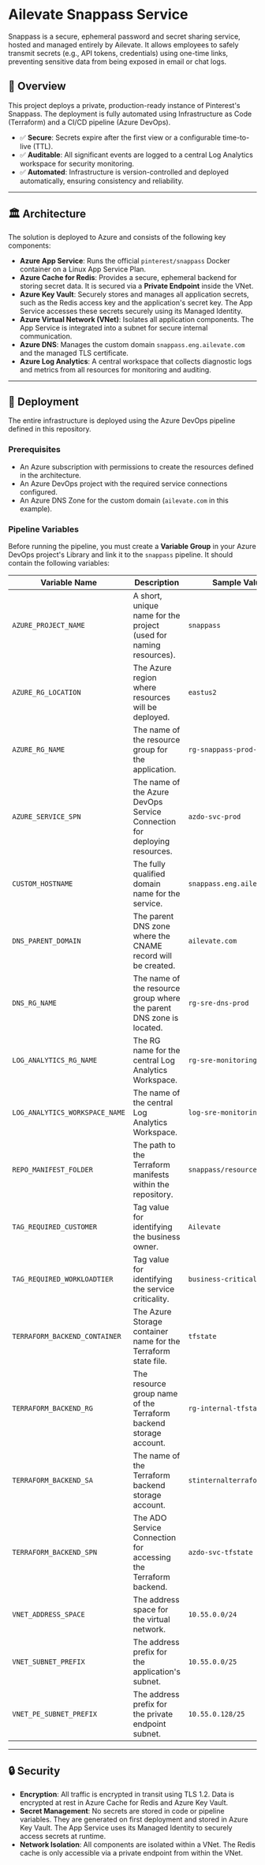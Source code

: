 # Ailevate Snappass Service
Snappass is a secure, ephemeral password and secret sharing service, hosted and managed entirely by Ailevate. It allows employees to safely transmit secrets (e.g., API tokens, credentials) using one-time links, preventing sensitive data from being exposed in email or chat logs.

## 📌 Overview
This project deploys a private, production-ready instance of Pinterest's Snappass. The deployment is fully automated using Infrastructure as Code (Terraform) and a CI/CD pipeline (Azure DevOps).

* ✅ **Secure**: Secrets expire after the first view or a configurable time-to-live (TTL).
* ✅ **Auditable**: All significant events are logged to a central Log Analytics workspace for security monitoring.
* ✅ **Automated**: Infrastructure is version-controlled and deployed automatically, ensuring consistency and reliability.

---
## 🏛️ Architecture
The solution is deployed to Azure and consists of the following key components:
* **Azure App Service**: Runs the official `pinterest/snappass` Docker container on a Linux App Service Plan.
* **Azure Cache for Redis**: Provides a secure, ephemeral backend for storing secret data. It is secured via a **Private Endpoint** inside the VNet.
* **Azure Key Vault**: Securely stores and manages all application secrets, such as the Redis access key and the application's secret key. The App Service accesses these secrets securely using its Managed Identity.
* **Azure Virtual Network (VNet)**: Isolates all application components. The App Service is integrated into a subnet for secure internal communication.
* **Azure DNS**: Manages the custom domain `snappass.eng.ailevate.com` and the managed TLS certificate.
* **Azure Log Analytics**: A central workspace that collects diagnostic logs and metrics from all resources for monitoring and auditing.



---
## 🚀 Deployment
The entire infrastructure is deployed using the Azure DevOps pipeline defined in this repository.

### Prerequisites
* An Azure subscription with permissions to create the resources defined in the architecture.
* An Azure DevOps project with the required service connections configured.
* An Azure DNS Zone for the custom domain (`ailevate.com` in this example).

### Pipeline Variables
Before running the pipeline, you must create a **Variable Group** in your Azure DevOps project's Library and link it to the `snappass` pipeline. It should contain the following variables:

| Variable Name | Description | Sample Value |
| --- | --- | --- |
| `AZURE_PROJECT_NAME` | A short, unique name for the project (used for naming resources). | `snappass` |
| `AZURE_RG_LOCATION` | The Azure region where resources will be deployed. | `eastus2` |
| `AZURE_RG_NAME` | The name of the resource group for the application. | `rg-snappass-prod-eus2` |
| `AZURE_SERVICE_SPN` | The name of the Azure DevOps Service Connection for deploying resources. | `azdo-svc-prod` |
| `CUSTOM_HOSTNAME` | The fully qualified domain name for the service. | `snappass.eng.ailevate.com` |
| `DNS_PARENT_DOMAIN` | The parent DNS zone where the CNAME record will be created. | `ailevate.com` |
| `DNS_RG_NAME` | The name of the resource group where the parent DNS zone is located. | `rg-sre-dns-prod` |
| `LOG_ANALYTICS_RG_NAME` | The RG name for the central Log Analytics Workspace. | `rg-sre-monitoring-prod` |
| `LOG_ANALYTICS_WORKSPACE_NAME`| The name of the central Log Analytics Workspace. | `log-sre-monitoring-prod` |
| `REPO_MANIFEST_FOLDER` | The path to the Terraform manifests within the repository. | `snappass/resource` |
| `TAG_REQUIRED_CUSTOMER` | Tag value for identifying the business owner. | `Ailevate` |
| `TAG_REQUIRED_WORKLOADTIER` | Tag value for identifying the service criticality. | `business-critical` |
| `TERRAFORM_BACKEND_CONTAINER` | The Azure Storage container name for the Terraform state file. | `tfstate` |
| `TERRAFORM_BACKEND_RG` | The resource group name of the Terraform backend storage account. | `rg-internal-tfstate` |
| `TERRAFORM_BACKEND_SA` | The name of the Terraform backend storage account. | `stinternalterraform` |
| `TERRAFORM_BACKEND_SPN` | The ADO Service Connection for accessing the Terraform backend. | `azdo-svc-tfstate` |
| `VNET_ADDRESS_SPACE` | The address space for the virtual network. | `10.55.0.0/24` |
| `VNET_SUBNET_PREFIX` | The address prefix for the application's subnet. | `10.55.0.0/25` |
| `VNET_PE_SUBNET_PREFIX` | The address prefix for the private endpoint subnet. | `10.55.0.128/25` |

---
## 🔒 Security
* **Encryption**: All traffic is encrypted in transit using TLS 1.2. Data is encrypted at rest in Azure Cache for Redis and Azure Key Vault.
* **Secret Management**: No secrets are stored in code or pipeline variables. They are generated on first deployment and stored in Azure Key Vault. The App Service uses its Managed Identity to securely access secrets at runtime.
* **Network Isolation**: All components are isolated within a VNet. The Redis cache is only accessible via a private endpoint from within the VNet.
